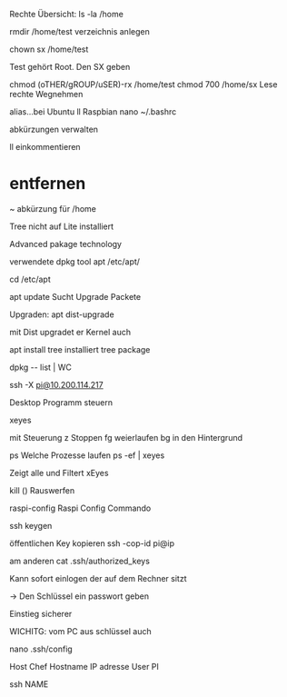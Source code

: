 
Rechte Übersicht:
ls -la /home

rmdir /home/test
verzeichnis anlegen

chown sx /home/test

Test gehört Root. Den SX geben


chmod (oTHER/gROUP/uSER)-rx /home/test
chmod 700 /home/sx      Lese rechte Wegnehmen

alias...bei Ubuntu ll
Raspbian nano ~/.bashrc

abkürzungen verwalten

ll einkommentieren
# entfernen


~ abkürzung für /home

Tree nicht auf Lite installiert

Advanced pakage technology

verwendete dpkg tool
apt
/etc/apt/

cd /etc/apt

apt update
Sucht Upgrade Packete

Upgraden: apt dist-upgrade

mit Dist upgradet er Kernel auch

apt install tree
installiert tree package

dpkg -- list | WC

ssh -X pi@10.200.114.217

Desktop Programm steuern

xeyes

mit Steuerung z Stoppen
fg weierlaufen
bg in den Hintergrund

ps Welche Prozesse laufen
ps -ef | xeyes

Zeigt alle und Filtert xEyes

kill ()
Rauswerfen


raspi-config
Raspi Config Commando


ssh keygen

öffentlichen Key kopieren
ssh -cop-id pi@ip

am anderen cat .ssh/authorized_keys 

Kann sofort einlogen der auf dem Rechner sitzt

-> Den Schlüssel ein passwort geben

Einstieg sicherer

WICHITG: vom PC aus
schlüssel auch


nano .ssh/config

Host Chef
  Hostname IP adresse
  User PI

ssh NAME
